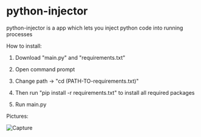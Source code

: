 # python-injector
python-injector is a app which lets you inject python code into running processes

How to install:

1. Download "main.py" and "requirements.txt"

2. Open command prompt

3. Change path  -> "cd (PATH-TO-requirements.txt)"

4. Then run "pip install -r requirements.txt" to install all required packages

5. Run main.py


Pictures:

![Capture](https://user-images.githubusercontent.com/107725743/200149238-fa03b63a-d894-4f34-b047-79890a787da9.PNG)
